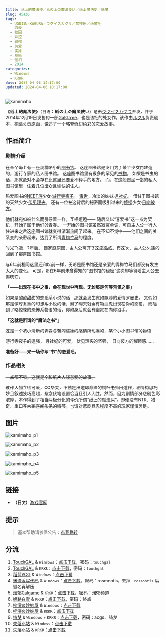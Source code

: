 ```yaml
---
title: 纸上的魔法使／紙の上の魔法使い／纸上魔法使／纸魔
slug: 45436
tags:
  - UGUISU-KAGURA／ウグイスカグラ／莺神乐／纸魔社
  - 恋爱
  - 校园
  - 妹控
  - 致郁
  - 纯爱
  - 实妹
  - 悬疑
  - 催泪
  - 2014
categories:
  - Windows
  - KRKR
date: 2024-04-06 18:17:00
updated: 2024-04-06 18:17:00
---
```


![kamimaho](https://static.saop.cc/vns/img/kamimaho.webp)

**《纸上的魔法使》**（日语：**紙の上の魔法使い**）是由[ウグイスカグラ](https://zh.moegirl.org.cn/ウグイスカグラ)开发，并于2014年12月19日发售的一部[GalGame](https://zh.moegirl.org.cn/Galgame)，也是该社的处女作。该作由[ルクル](https://zh.moegirl.org.cn/index.php?title=ルクル&action=edit&redlink=1)负责剧本，[桐葉](https://zh.moegirl.org.cn/桐叶(画师))负责原画，讲述了一个略带奇幻色彩的恋爱故事。

<!--more-->

## 作品简介

### 剧情介绍

在某个岛上有一座规模略小的[图书馆](https://zh.moegirl.org.cn/图书馆)。
这座图书馆是专门为了某个少女而建造的，游行寺家的私人图书馆。
这座图书馆里有很多的罕见的[书物](https://zh.moegirl.org.cn/书)，
如果是书虫的话，那就绝对不会存在比这里还要爱不释手的地方。
而，在这般首屈一指的私人图书馆里，住着几位出众且愉快的住人。

热爱图书的[NEET族](https://zh.moegirl.org.cn/NEET族)少女·[游行寺夜子](https://zh.moegirl.org.cn/游行寺夜子)。
[毒舌](https://zh.moegirl.org.cn/毒舌)，冷淡的妹妹·[月社妃](https://zh.moegirl.org.cn/月社妃)。
借住于图书馆的天然少女·[伏见理央](https://zh.moegirl.org.cn/伏见理央)。
还有一位被这背后的秘密而吸引过来的[侦探](https://zh.moegirl.org.cn/侦探)少女·[日向彼方](https://zh.moegirl.org.cn/日向彼方)。

他们就宛如被什么而引导着一样，互相邂逅——
随后又以“喜爱书”这一点为契机，开始了属于他们的青春。
一开始的图书馆虽然寂寞单调，可自主人公一行人住进来之后这座图书馆就变得渐渐热闹了起来。
在不知不觉中——他们之间的关系变的亲密起来，达到了所谓[青梅竹马](https://zh.moegirl.org.cn/青梅竹马)的程度。

时光飞逝，2年后。
因家庭原因，主人公离开了这座[岛屿](https://zh.moegirl.org.cn/岛屿)。而这次，主人公久违的回到了那座图书馆。

与6年前相同这里还和以前一样，无论是图书馆还是亲爱的青梅竹马们都没有发生太大的变化。
可是，那在6年前未曾得知的“图书馆的秘密”这次却等待着主人公去揭晓它。

**「——出现在书中之事，会在现世中再现。无论那是何等荒谬之事」**

如果是酸酸甜甜的恋爱系小说的话，那就会发生宛如飘渺的爱情罗曼史。
又假如那是惊讶重重的幻想系小说的话，到了明天就会有吸血鬼出现在你的面前。
而碰到了略惊悚的恐怖系物语的话，你的身后就会有幽灵在向你招手。

**「这就是所谓的“魔法之书”」**

这是一个被小清新的青春与苦闷焦躁的感情所动摇的，某个小小图书馆的物语……

游行寺夜子的逞强，
月社妃的可爱，
伏见理央的坚强，
日向彼方的耀眼感……

**准备好——来一场你与“书”的恋爱吧。**

### 作品相关

~~一点都不错，这就是个和纸片人谈恋爱的故事。~~

该作人物立绘可爱，CG华美~~，不愧是出道即巅峰的桐叶老师出道作~~，剧情构思巧妙且叙述技巧高超，悬念伏笔设置恰当且引人入胜。然而，因为剧情部分悲剧色彩浓厚，本作得到了相当两极分化的评价~~所谓“纸上的魔法屎”~~。即便没有NTR、猎奇、重口等~~大家喜闻乐见的情节~~，也请对悲剧容忍程度不高的玩家谨慎涉足。

## 图片

![kamimaho_p1](https://static.saop.cc/vns/img/kamimaho_p1.webp)

![kamimaho_p2](https://static.saop.cc/vns/img/kamimaho_p2.webp)

![kamimaho_p3](https://static.saop.cc/vns/img/kamimaho_p3.webp)

![kamimaho_p4](https://static.saop.cc/vns/img/kamimaho_p4.webp)

![kamimaho_p5](https://static.saop.cc/vns/img/kamimaho_p5.webp)

## 链接

- **（日文）**[游戏官网](http://kagura.rdy.jp/kamimaho/)

## 提示

> 基本帮助请参阅公告：[点我跳转](/)

## 分流

1. [TouchGAL](https://touchgal.net/) & `Windows`：[点击下载](https://pan.touchgal.net/s/v90fW)，密码：`touchgal`
2. [TouchGAL](https://touchgal.net/) & `KRKR`：[点击下载](https://pan.touchgal.net/s/ejXFx)，密码：`touchgal`
3. [稻荷ACG](https://amoebi.com/) & `Windows`：[点击下载](https://alpha.galpan.xyz/PC/%E7%BA%B8%E4%B8%8A%E7%9A%84%E9%AD%94%E6%B3%95%E4%BD%BF.zip)
4. [迷迭香写代码](https://rosmontis.com/) & `Windows`：[点击下载](https://drive.rosmontis.com/s/kL2Ul)，密码：rosmontis，去掉 `.rosmontis` 后缀名再解压
5. [烟郁Galgame](https://yanyugal.top/) & `KRKR`：[点击下载](https://yanyugal.top/d/disk1/%E5%B0%8F%E5%B0%8F%E7%9A%84%E5%88%86%E4%BA%AB%EF%BC%88PC%EF%BC%86%E5%AE%89%E5%8D%93%EF%BC%89/%E5%AE%89%E5%8D%93/krkr/%E7%BA%B8%E4%B8%8A%E7%9A%84%E9%AD%94%E6%B3%95%E4%BD%BF.7z)，密码：烟郁频道
6. [姬路白雪](https://pan.jlbx.xyz/) & `KRKR`：[点击下载](https://pan.jlbx.xyz/?s=%E7%BA%B8%E4%B8%8A%E7%9A%84%E9%AD%94%E6%B3%95%E4%BD%BF)，密码：终点
7. [梓澪の妙妙屋](https://zi0.cc/) & `Windows`：[点击下载](https://zi0.cc/d/%2C%E3%80%90ADV-%E5%86%92%E9%99%A9%E6%B8%B8%E6%88%8F%E3%80%91/%E3%80%90PC%2B%E5%AE%89%E5%8D%93%E3%80%91%E7%BA%B8%E4%B8%8A%E9%AD%94%E6%B3%95%E4%BD%BF/%E7%BA%B8%E4%B8%8A%E9%AD%94%E6%B3%95%E4%BD%BF%20%E7%A1%AC%E7%9B%98%E6%B1%89%E5%8C%96.zip?sign=AoR-ivWtfo9Y3Lnb87I_8wTKb2A-SJieX7-26ektA9U=:0)
8. [梓澪の妙妙屋](https://zi0.cc/) & `KRKR`：[点击下载](https://zi0.cc/d/%2C%E3%80%90ADV-%E5%86%92%E9%99%A9%E6%B8%B8%E6%88%8F%E3%80%91/%E3%80%90PC%2B%E5%AE%89%E5%8D%93%E3%80%91%E7%BA%B8%E4%B8%8A%E9%AD%94%E6%B3%95%E4%BD%BF/%E7%BA%B8%E4%B8%8A%E9%AD%94%E6%B3%95%E4%BD%BFKRKR.zip?sign=l6cUiMcrVhoXoCpxqotNn0pmqqLiBgy_EY0NC2rlX78=:0)
9. [绮梦](https://acgs.eu.org/) & `Windows` + `KRKR`：[点击下载](https://acgs.eu.org/down_html/?url=game/%E7%BA%B8%E4%B8%8A%E9%AD%94%E6%B3%95%E4%BD%BF&name=%E7%BA%B8%E4%B8%8A%E7%9A%84%E9%AD%94%E6%B3%95%E4%BD%BF)，密码：acgs、绮梦
10. [失落小站](https://www.shinnku.com/) & `Windows`：[点击下载](https://www.shinnku.com/api/download/0/win/%E7%BA%B8%E4%B8%8A%E9%AD%94%E6%B3%95%E4%BD%BF.7z)
11. [失落小站](https://www.shinnku.com/) & `KRKR`：[点击下载](https://www.shinnku.com/api/download/0/krkr/%E7%BA%B8%E4%B8%8A%E7%9A%84%E9%AD%94%E6%B3%95%E4%BD%BF.7z)
